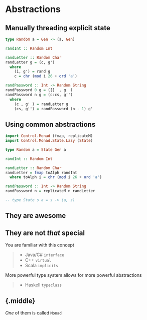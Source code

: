 # Abstractions

## Manually threading explicit state

```haskell
type Random a = Gen -> (a, Gen)

randInt :: Random Int

randLetter :: Random Char
randLetter g = (c, g')
  where
    (i, g') = rand g
    c = chr (mod i 26 + ord 'a')

randPassword :: Int -> Random String
randPassword 0 g = ([]  , g  )
randPassword n g = (c:cs, g'')
  where
    (c , g' ) = randLetter g
    (cs, g'') = randPassword (n - 1) g'
```

## Using common abstractions

```haskell
import Control.Monad (fmap, replicateM)
import Control.Monad.State.Lazy (State)

type Random a = State Gen a

randInt :: Random Int

randLetter :: Random Char
randLetter = fmap toAlph randInt
  where toAlph i = chr (mod i 26 + ord 'a')

randPassword :: Int -> Random String
randPassword n = replicateM n randLetter

-- type State s a = s -> (a, s)
```

## They are awesome

<!-- TODO intriguing but tame example (e.g. using forall a. Applicative ((->) a)) -->

## They are not *that* special

You are familiar with this concept

> - Java/C# `interface`
> - C++ `virtual`
> - Scala `implicits`

More powerful type system allows for more powerful abstractions

> - Haskell `typeclass`

## {.middle}

*One* of them is called `Monad`

